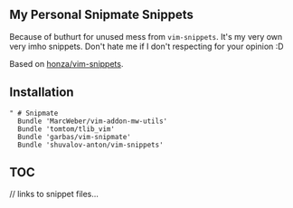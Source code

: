## My Personal Snipmate Snippets

Because of buthurt for unused mess from `vim-snippets`. It's my very own
very imho snippets. Don't hate me if I don't respecting for your opinion :D

Based on [honza/vim-snippets](https://github.com/honza/vim-snippets).

## Installation

```vim
" # Snipmate
  Bundle 'MarcWeber/vim-addon-mw-utils'
  Bundle 'tomtom/tlib_vim'
  Bundle 'garbas/vim-snipmate'
  Bundle 'shuvalov-anton/vim-snippets'
```

## TOC

// links to snippet files...

